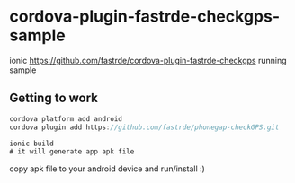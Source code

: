 # cordova-plugin-fastrde-checkgps-sample
ionic https://github.com/fastrde/cordova-plugin-fastrde-checkgps running sample

## Getting to work

```javascript
cordova platform add android
cordova plugin add https://github.com/fastrde/phonegap-checkGPS.git
```

```javascript
ionic build
# it will generate app apk file
```

copy apk file to your android device and run/install :)